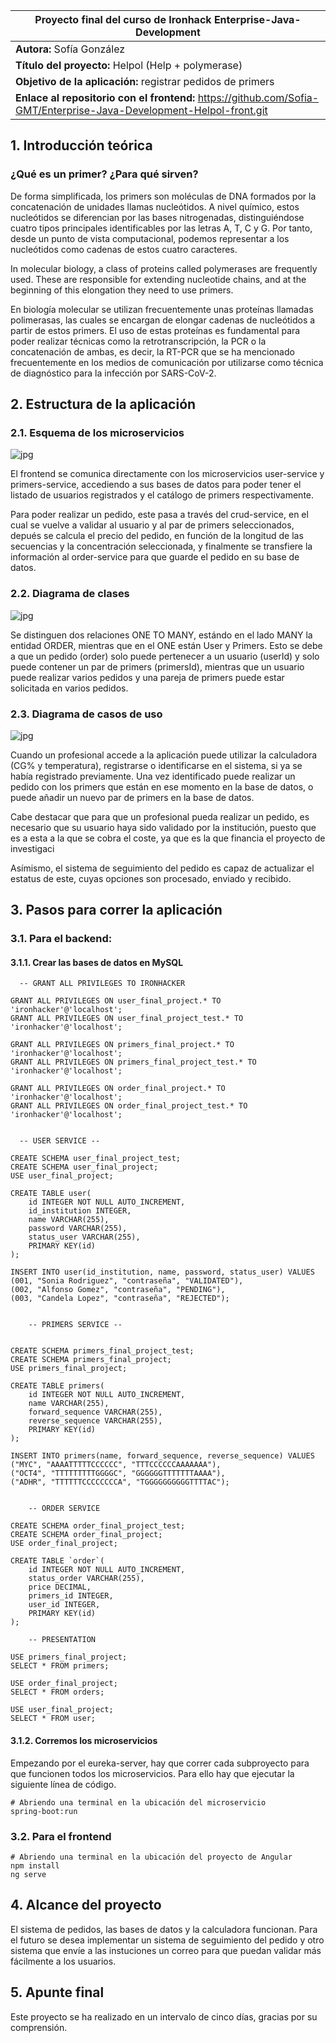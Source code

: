 |**Proyecto final del curso de Ironhack Enterprise-Java-Development**|
|---|
|**Autora:** Sofía González|
|**Título del proyecto:** Helpol (Help + polymerase)|
|**Objetivo de la aplicación:** registrar pedidos de primers|
|**Enlace al repositorio con el frontend:** https://github.com/Sofia-GMT/Enterprise-Java-Development-Helpol-front.git |

## 1. Introducción teórica
### ¿Qué es un primer? ¿Para qué sirven?

De forma simplificada, los primers son moléculas de DNA formados por la concatenación de unidades llamas nucleótidos. A nivel químico, estos nucleótidos se diferencian por las bases nitrogenadas, distinguiéndose cuatro tipos principales identificables por las letras A, T, C y G.
Por tanto, desde un punto de vista computacional, podemos representar a los nucleótidos como cadenas de estos cuatro caracteres.

In molecular biology, a class of proteins called polymerases are frequently used. These are responsible for extending nucleotide chains, and at the beginning of this elongation they need to use primers.

En biología molecular se utilizan frecuentemente unas proteínas llamadas polimerasas, las cuales se encargan de elongar cadenas de nucleótidos a partir de estos primers. El uso de estas proteínas es fundamental para poder realizar técnicas como la retrotranscripción, la PCR o la concatenación de ambas, es decir, la RT-PCR que se ha mencionado frecuentemente en los medios de comunicación por utilizarse como 
técnica de diagnóstico para la infección por SARS-CoV-2.

## 2. Estructura de la aplicación

### 2.1. Esquema de los microservicios
![jpg](https://github.com/Sofia-GMT/Enterprise-Java-Development-Helpol-back/blob/199c27190853c61464f2304674e80d61028ffa53/final-microservices.jpg)

El frontend se comunica directamente con los microservicios user-service y primers-service, accediendo a sus bases de datos para poder tener el listado de usuarios registrados y el catálogo de primers respectivamente. 

Para poder realizar un pedido, este pasa a través del crud-service, en el cual se vuelve a validar al usuario y al par de primers seleccionados, depués se calcula el precio del pedido, en función de la longitud de las secuencias y la concentración seleccionada, y finalmente se 
transfiere la información al order-service para que guarde el pedido en su base de datos.

### 2.2. Diagrama de clases

![jpg](https://github.com/Sofia-GMT/Enterprise-Java-Development-Helpol-back/blob/dbb1092986e9db5884c702adcffa172ed2ab908f/final-class.jpg)

Se distinguen dos relaciones ONE TO MANY, estándo en el lado MANY la entidad ORDER, mientras que en el ONE están User y Primers.
Esto se debe a que un pedido (order) solo puede pertenecer a un usuario (userId) y solo puede contener un par de primers (primersId),
mientras que un usuario puede realizar varios pedidos y una pareja de primers puede estar solicitada en varios pedidos.

### 2.3. Diagrama de casos de uso

![jpg](https://github.com/Sofia-GMT/Enterprise-Java-Development-Helpol-back/blob/0abeeef9912ab9ceb05dbb47f7669de71dde2766/final-case.jpg)

Cuando un profesional accede a la aplicación puede utilizar la calculadora (CG% y temperatura), registrarse o identificarse en el sistema, si ya se había registrado previamente. Una vez identificado puede realizar un pedido con los primers que están en ese momento en la base de datos, o puede añadir un nuevo par de primers en la base de datos.

Cabe destacar que para que un profesional pueda realizar un pedido, es necesario que su usuario haya sido validado por la institución, puesto que es a esta a la que se cobra el coste, ya que es la que financia el proyecto de investigaci

Asímismo, el sistema de seguimiento del pedido es capaz de actualizar el estatus de este, cuyas opciones son procesado, enviado y recibido.

## 3. Pasos para correr la aplicación

### 3.1. Para el backend: 

#### 3.1.1. Crear las bases de datos en MySQL
```
  -- GRANT ALL PRIVILEGES TO IRONHACKER
  
GRANT ALL PRIVILEGES ON user_final_project.* TO 'ironhacker'@'localhost';
GRANT ALL PRIVILEGES ON user_final_project_test.* TO 'ironhacker'@'localhost';

GRANT ALL PRIVILEGES ON primers_final_project.* TO 'ironhacker'@'localhost';
GRANT ALL PRIVILEGES ON primers_final_project_test.* TO 'ironhacker'@'localhost';

GRANT ALL PRIVILEGES ON order_final_project.* TO 'ironhacker'@'localhost';
GRANT ALL PRIVILEGES ON order_final_project_test.* TO 'ironhacker'@'localhost';
```
```

  -- USER SERVICE --
  
CREATE SCHEMA user_final_project_test;
CREATE SCHEMA user_final_project;
USE user_final_project;

CREATE TABLE user(
	id INTEGER NOT NULL AUTO_INCREMENT,
    id_institution INTEGER,
    name VARCHAR(255),
    password VARCHAR(255),
    status_user VARCHAR(255),
    PRIMARY KEY(id)
);

INSERT INTO user(id_institution, name, password, status_user) VALUES
(001, "Sonia Rodriguez", "contraseña", "VALIDATED"),
(002, "Alfonso Gomez", "contraseña", "PENDING"),
(003, "Candela Lopez", "contraseña", "REJECTED");
```
```

	-- PRIMERS SERVICE --
    

CREATE SCHEMA primers_final_project_test;
CREATE SCHEMA primers_final_project;
USE primers_final_project;

CREATE TABLE primers(
	id INTEGER NOT NULL AUTO_INCREMENT,
    name VARCHAR(255),
    forward_sequence VARCHAR(255),
    reverse_sequence VARCHAR(255),
    PRIMARY KEY(id)
);

INSERT INTO primers(name, forward_sequence, reverse_sequence) VALUES
("MYC", "AAAATTTTTCCCCCC", "TTTCCCCCCAAAAAAA"),
("OCT4", "TTTTTTTTTGGGGC", "GGGGGGTTTTTTTAAAA"),
("ADHR", "TTTTTTCCCCCCCCA", "TGGGGGGGGGGTTTTAC");
```
```

	-- ORDER SERVICE
    
CREATE SCHEMA order_final_project_test;
CREATE SCHEMA order_final_project;
USE order_final_project;

CREATE TABLE `order`(
	id INTEGER NOT NULL AUTO_INCREMENT,
    status_order VARCHAR(255),
    price DECIMAL,
    primers_id INTEGER,
    user_id INTEGER,
    PRIMARY KEY(id)
);
```
```
	-- PRESENTATION

USE primers_final_project;
SELECT * FROM primers;

USE order_final_project;
SELECT * FROM orders;

USE user_final_project;
SELECT * FROM user;
```


#### 3.1.2. Corremos los microservicios
Empezando por el eureka-server, hay que correr cada subproyecto para que funcionen todos los microservicios. 
Para ello hay que ejecutar la siguiente línea de código.
```
# Abriendo una terminal en la ubicación del microservicio
spring-boot:run
```
### 3.2. Para el frontend
```
# Abriendo una terminal en la ubicación del proyecto de Angular
npm install
ng serve
```

## 4. Alcance del proyecto

El sistema de pedidos, las bases de datos y la calculadora funcionan. Para el futuro se desea implementar un sistema de seguimiento del pedido y otro sistema que envíe a las instuciones un correo para que puedan validar más fácilmente a los usuarios.

## 5. Apunte final
Este proyecto se ha realizado en un intervalo de cinco días, gracias por su comprensión.
